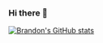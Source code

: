 ### Hi there 👋


[![Brandon's GitHub stats](https://github-readme-stats.vercel.app/api?username=brandon3522&count_private=true&show_icons=true&theme=transparent)](https://github.com/anuraghazra/github-readme-stats)

<!--
**Brandon3522/brandon3522** is a ✨ _special_ ✨ repository because its `README.md` (this file) appears on your GitHub profile.

Here are some ideas to get you started:

- 🔭 I’m currently working on ...
- 🌱 I’m currently learning ...
- 👯 I’m looking to collaborate on ...
- 🤔 I’m looking for help with ...


-->
